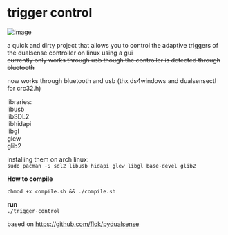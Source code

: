 # trigger control  
![image](https://user-images.githubusercontent.com/45927311/157797607-a7ce09dd-6e2c-4071-b88f-eefcda03d2f7.png)

a quick and dirty project that allows you to control the adaptive triggers of the dualsense controller on linux using a gui  
~~currently only works through usb though the controller is detected through bluetooth~~  

now works through bluetooth and usb (thx ds4windows and dualsensectl for crc32.h)

libraries:  
libusb  
libSDL2  
libhidapi  
libgl  
glew  
glib2  

installing them on arch linux:  
`sudo pacman -S sdl2 libusb hidapi glew libgl base-devel glib2`  

**How to compile**  

`chmod +x compile.sh && ./compile.sh`  

**run**   
`./trigger-control`  

based on https://github.com/flok/pydualsense  
